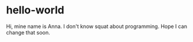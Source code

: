 # hello-world
Hi,
mine name is Anna. I don't know squat about programming. Hope I can change that soon.

